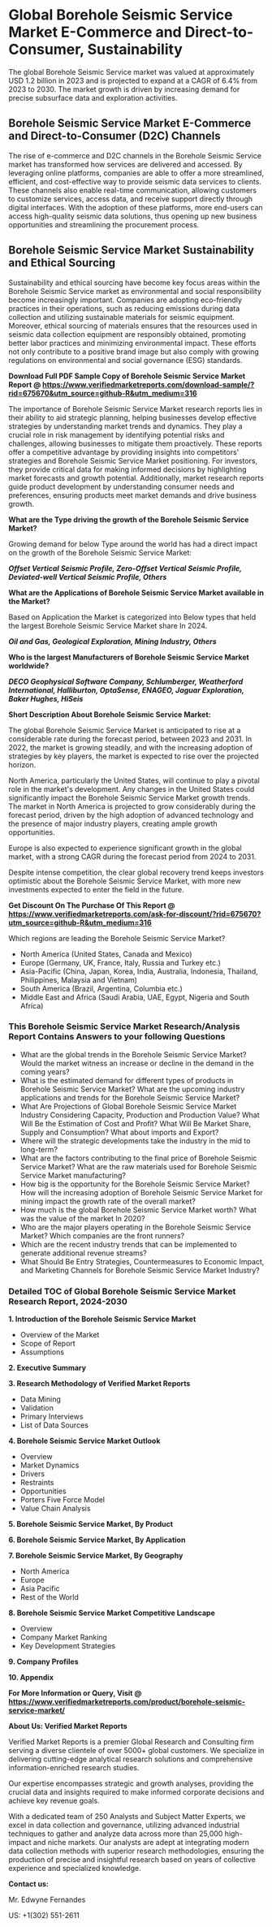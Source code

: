 <h1>Global Borehole Seismic Service Market E-Commerce and Direct-to-Consumer, Sustainability</h1><p class=""><p>The global Borehole Seismic Service market was valued at approximately USD 1.2 billion in 2023 and is projected to expand at a CAGR of 6.4% from 2023 to 2030. The market growth is driven by increasing demand for precise subsurface data and exploration activities.</p><h2>Borehole Seismic Service Market E-Commerce and Direct-to-Consumer (D2C) Channels</h2><p>The rise of e-commerce and D2C channels in the Borehole Seismic Service market has transformed how services are delivered and accessed. By leveraging online platforms, companies are able to offer a more streamlined, efficient, and cost-effective way to provide seismic data services to clients. These channels also enable real-time communication, allowing customers to customize services, access data, and receive support directly through digital interfaces. With the adoption of these platforms, more end-users can access high-quality seismic data solutions, thus opening up new business opportunities and streamlining the procurement process.</p><h2>Borehole Seismic Service Market Sustainability and Ethical Sourcing</h2><p>Sustainability and ethical sourcing have become key focus areas within the Borehole Seismic Service market as environmental and social responsibility become increasingly important. Companies are adopting eco-friendly practices in their operations, such as reducing emissions during data collection and utilizing sustainable materials for seismic equipment. Moreover, ethical sourcing of materials ensures that the resources used in seismic data collection equipment are responsibly obtained, promoting better labor practices and minimizing environmental impact. These efforts not only contribute to a positive brand image but also comply with growing regulations on environmental and social governance (ESG) standards.</p></p><p class=""><strong>Download Full PDF Sample Copy of Borehole Seismic Service Market Report @ <a href="https://www.verifiedmarketreports.com/download-sample/?rid=675670&utm_source=github-R&utm_medium=316" target="_blank">https://www.verifiedmarketreports.com/download-sample/?rid=675670&utm_source=github-R&utm_medium=316</a></strong></p><p>The importance of&nbsp;Borehole Seismic Service Market research reports lies in their ability to aid strategic planning, helping businesses develop effective strategies by understanding market trends and dynamics. They play a crucial role in risk management by identifying potential risks and challenges, allowing businesses to mitigate them proactively. These reports offer a competitive advantage by providing insights into competitors' strategies and Borehole Seismic Service Market positioning. For investors, they provide critical data for making informed decisions by highlighting market forecasts and growth potential. Additionally, market research reports guide product development by understanding consumer needs and preferences, ensuring products meet market demands and drive business growth.</p><p><strong>What are the&nbsp;Type driving the growth of the Borehole Seismic Service Market?</strong></p><p id="" class="">Growing demand for below Type around the world has had a direct impact on the growth of the Borehole Seismic Service Market:</p><p class=""><em><strong>Offset Vertical Seismic Profile, Zero-Offset Vertical Seismic Profile, Deviated-well Vertical Seismic Profile, Others</strong></em></p><p class=""><strong>What are the&nbsp;Applications&nbsp;of Borehole Seismic Service Market available in the Market?</strong></p><p id="" class="">Based on Application the Market is categorized into Below types that held the largest Borehole Seismic Service Market share In 2024.</p><p class=""><em><strong>Oil and Gas, Geological Exploration, Mining Industry, Others</strong></em></p><p class=""><strong>Who is the largest Manufacturers of Borehole Seismic Service Market worldwide?</strong></p><p><em><strong>DECO Geophysical Software Company, Schlumberger, Weatherford International, Halliburton, OptaSense, ENAGEO, Jaguar Exploration, Baker Hughes, HiSeis</strong></em></p><p id="" class=""><strong>Short Description About Borehole Seismic Service Market:</strong></p><p>The global Borehole Seismic Service Market is anticipated to rise at a considerable rate during the forecast period, between 2023 and 2031. In 2022, the market is growing steadily, and with the increasing adoption of strategies by key players, the market is expected to rise over the projected horizon.</p><p>North America, particularly the United States, will continue to play a pivotal role in the market's development. Any changes in the United States could significantly impact the Borehole Seismic Service Market growth trends. The market in North America is projected to grow considerably during the forecast period, driven by the high adoption of advanced technology and the presence of major industry players, creating ample growth opportunities.</p><p>Europe is also expected to experience significant growth in the global market, with a strong CAGR during the forecast period from 2024 to 2031.</p><p>Despite intense competition, the clear global recovery trend keeps investors optimistic about the Borehole Seismic Service Market, with more new investments expected to enter the field in the future.</p><p id="" class=""><strong>Get Discount On The Purchase Of This Report @ <a href="https://www.verifiedmarketreports.com/ask-for-discount/?rid=675670?utm_source=github-R&utm_medium=316" target="_blank">https://www.verifiedmarketreports.com/ask-for-discount/?rid=675670?utm_source=github-R&utm_medium=316</a></strong></p><p class="">Which regions are leading the Borehole Seismic Service Market?</p><ul><li>North America (United States, Canada and Mexico)</li><li>Europe (Germany, UK, France, Italy, Russia and Turkey etc.)</li><li>Asia-Pacific (China, Japan, Korea, India, Australia, Indonesia, Thailand, Philippines, Malaysia and Vietnam)</li><li>South America (Brazil, Argentina, Columbia etc.)</li><li>Middle East and Africa (Saudi Arabia, UAE, Egypt, Nigeria and South Africa)</li></ul><h3 id="" class="">This Borehole Seismic Service Market Research/Analysis Report Contains Answers to your following Questions</h3><ul><li>What are the global trends in the Borehole Seismic Service Market? Would the market witness an increase or decline in the demand in the coming years?</li><li>What is the estimated demand for different types of products in Borehole Seismic Service Market? What are the upcoming industry applications and trends for the Borehole Seismic Service Market?</li><li>What Are Projections of Global Borehole Seismic Service Market Industry Considering Capacity, Production and Production Value? What Will Be the Estimation of Cost and Profit? What Will Be Market Share, Supply and Consumption? What about imports and Export?</li><li>Where will the strategic developments take the industry in the mid to long-term?</li><li>What are the factors contributing to the final price of Borehole Seismic Service Market? What are the raw materials used for Borehole Seismic Service Market manufacturing?</li><li>How big is the opportunity for the Borehole Seismic Service Market? How will the increasing adoption of Borehole Seismic Service Market for mining impact the growth rate of the overall market?</li><li>How much is the global Borehole Seismic Service Market worth? What was the value of the market In 2020?</li><li>Who are the major players operating in the Borehole Seismic Service Market? Which companies are the front runners?</li><li>Which are the recent industry trends that can be implemented to generate additional revenue streams?</li><li>What Should Be Entry Strategies, Countermeasures to Economic Impact, and Marketing Channels for Borehole Seismic Service Market Industry?</li></ul><h3 id="" class="">Detailed TOC of Global Borehole Seismic Service Market Research Report, 2024-2030</h3><p id="" class=""><strong>1. Introduction of the Borehole Seismic Service Market</strong></p><ul><li>Overview of the Market</li><li>Scope of Report</li><li>Assumptions</li></ul><p id="" class=""><strong>2. Executive Summary</strong></p><p id="" class=""><strong>3. Research Methodology of Verified Market Reports</strong></p><ul><li>Data Mining</li><li>Validation</li><li>Primary Interviews</li><li>List of Data Sources</li></ul><p id="" class=""><strong>4. Borehole Seismic Service Market Outlook</strong></p><ul><li>Overview</li><li>Market Dynamics</li><li>Drivers</li><li>Restraints</li><li>Opportunities</li><li>Porters Five Force Model</li><li>Value Chain Analysis</li></ul><p id="" class=""><strong>5. Borehole Seismic Service Market, By Product</strong></p><p id="" class=""><strong>6. Borehole Seismic Service Market, By Application</strong></p><p id="" class=""><strong>7. Borehole Seismic Service Market, By Geography</strong></p><ul><li>North America</li><li>Europe</li><li>Asia Pacific</li><li>Rest of the World</li></ul><p id="" class=""><strong>8. Borehole Seismic Service Market Competitive Landscape</strong></p><ul><li>Overview</li><li>Company Market Ranking</li><li>Key Development Strategies</li></ul><p id="" class=""><strong>9. Company Profiles</strong></p><p id="" class=""><strong>10. Appendix</strong></p><p id="" class=""><strong>For More Information or Query, Visit @ <a href="https://www.verifiedmarketreports.com/product/borehole-seismic-service-market/" target="_blank">https://www.verifiedmarketreports.com/product/borehole-seismic-service-market/</a></strong></p><p id="" class=""><strong>About Us: Verified Market Reports</strong></p><p id="" class="">Verified Market Reports is a premier Global Research and Consulting firm serving a diverse clientele of over 5000+ global customers. We specialize in delivering cutting-edge analytical research solutions and comprehensive information-enriched research studies.</p><p id="" class="">Our expertise encompasses strategic and growth analyses, providing the crucial data and insights required to make informed corporate decisions and achieve key revenue goals.</p><p id="" class="">With a dedicated team of 250 Analysts and Subject Matter Experts, we excel in data collection and governance, utilizing advanced industrial techniques to gather and analyze data across more than 25,000 high-impact and niche markets. Our analysts are adept at integrating modern data collection methods with superior research methodologies, ensuring the production of precise and insightful research based on years of collective experience and specialized knowledge.</p><p id="" class=""><strong>Contact us:</strong></p><p id="" class="">Mr. Edwyne Fernandes</p><p id="" class="">US: +1(302) 551-2611</p>